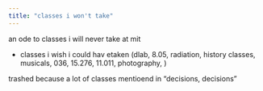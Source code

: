 ```yaml
---
title: "classes i won't take"
---
```

an ode to classes i will never take at mit

- classes i wish i could hav etaken (dlab, 8.05, radiation, history classes, musicals, 036, 15.276, 11.011, photography, )

trashed because a lot of classes mentioend in “decisions, decisions”